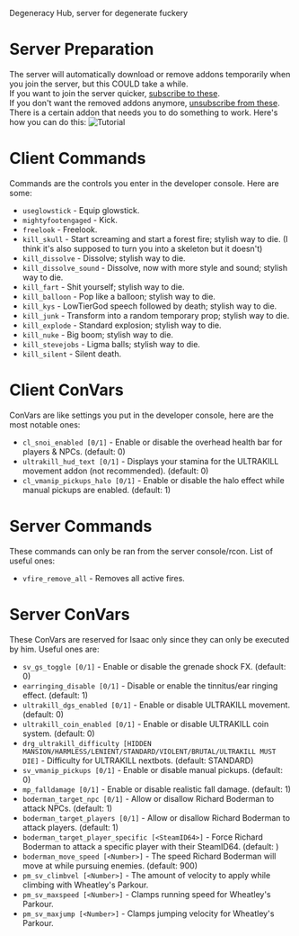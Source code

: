 Degeneracy Hub, server for degenerate fuckery
# Server Preparation
The server will automatically download or remove addons temporarily when you join the server, but this COULD take a while.  
If you want to join the server quicker, [subscribe to these](https://steamcommunity.com/sharedfiles/filedetails/?id=2910477585).  
If you don't want the removed addons anymore, [unsubscribe from these](https://steamcommunity.com/sharedfiles/filedetails/?id=3028154823).  
There is a certain addon that needs you to do something to work. Here's how you can do this:
![Tutorial](https://cdn.discordapp.com/attachments/839254013576740894/1148390228218876006/image.png "Tutorial")
# Client Commands
Commands are the controls you enter in the developer console. Here are some:
- `useglowstick` - Equip glowstick.
- `mightyfootengaged` - Kick.
- `freelook` - Freelook.
- `kill_skull` - Start screaming and start a forest fire; stylish way to die. (I think it's also supposed to turn you into a skeleton but it doesn't)
- `kill_dissolve` - Dissolve; stylish way to die.
- `kill_dissolve_sound` - Dissolve, now with more style and sound; stylish way to die.
- `kill_fart` - Shit yourself; stylish way to die.
- `kill_balloon` - Pop like a balloon; stylish way to die.
- `kill_kys` - LowTierGod speech followed by death; stylish way to die.
- `kill_junk` - Transform into a random temporary prop; stylish way to die.
- `kill_explode` - Standard explosion; stylish way to die.
- `kill_nuke` - Big boom; stylish way to die.
- `kill_stevejobs` - Ligma balls; stylish way to die.
- `kill_silent` - Silent death.
# Client ConVars
ConVars are like settings you put in the developer console, here are the most notable ones:
- `cl_snoi_enabled [0/1]` - Enable or disable the overhead health bar for players & NPCs. (default: 0)
- `ultrakill_hud_text [0/1]` - Displays your stamina for the ULTRAKILL movement addon (not recommended). (default: 0)
- `cl_vmanip_pickups_halo [0/1]` - Enable or disable the halo effect while manual pickups are enabled. (default: 1)
# Server Commands
These commands can only be ran from the server console/rcon. List of useful ones:
- `vfire_remove_all` - Removes all active fires.
# Server ConVars
These ConVars are reserved for Isaac only since they can only be executed by him. Useful ones are:
- `sv_gs_toggle [0/1]` - Enable or disable the grenade shock FX. (default: 0)
- `earringing_disable [0/1]` - Disable or enable the tinnitus/ear ringing effect. (default: 1)
- `ultrakill_dgs_enabled [0/1]` - Enable or disable ULTRAKILL movement. (default: 0)
- `ultrakill_coin_enabled [0/1]` - Enable or disable ULTRAKILL coin system. (default: 0)
- `drg_ultrakill_difficulty [HIDDEN MANSION/HARMLESS/LENIENT/STANDARD/VIOLENT/BRUTAL/ULTRAKILL MUST DIE]` - Difficulty for ULTRAKILL nextbots. (default: STANDARD)
- `sv_vmanip_pickups [0/1]` - Enable or disable manual pickups. (default: 0)
- `mp_falldamage [0/1]` - Enable or disable realistic fall damage. (default: 1)
- `boderman_target_npc [0/1]` - Allow or disallow Richard Boderman to attack NPCs. (default: 1)
- `boderman_target_players [0/1]` - Allow or disallow Richard Boderman to attack players. (default: 1)
- `boderman_target_player_specific [<SteamID64>]` - Force Richard Boderman to attack a specific player with their SteamID64. (default: )
- `boderman_move_speed [<Number>]` - The speed Richard Boderman will move at while pursuing enemies. (default: 900)
- `pm_sv_climbvel [<Number>]` - The amount of velocity to apply while climbing with Wheatley's Parkour.
- `pm_sv_maxspeed [<Number>]` - Clamps running speed for Wheatley's Parkour.
- `pm_sv_maxjump [<Number>]` - Clamps jumping velocity for Wheatley's Parkour.

